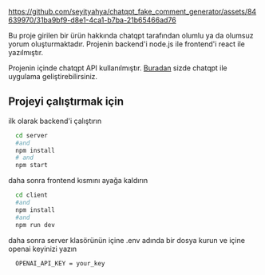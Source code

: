 https://github.com/seyityahya/chatqpt_fake_comment_generator/assets/84639970/31ba9bf9-d8e1-4ca1-b7ba-21b65466ad76

Bu proje girilen bir ürün hakkında chatqpt tarafından olumlu ya da olumsuz yorum oluşturmaktadır. Projenin backend'i node.js ile frontend'i react ile yazılmıştır.

Projenin içinde chatqpt API kullanılmıştır. [Buradan](https://platform.openai.com/overview) sizde chatqpt ile uygulama geliştirebilirsiniz.

## Projeyi çalıştırmak için

ilk olarak backend'i çalıştırın

```bash
  cd server
  #and
  npm install
  # and
  npm start
```

daha sonra frontend kısmını ayağa kaldırın

```bash
  cd client
  #and
  npm install
  #and
  npm run dev
```
daha sonra server klasörünün içine .env adında bir dosya kurun ve içine openai keyinizi yazın
```bash
  OPENAI_API_KEY = your_key
```


